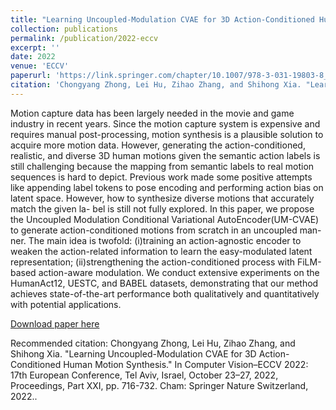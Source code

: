 ```yaml
---
title: "Learning Uncoupled-Modulation CVAE for 3D Action-Conditioned Human Motion Synthesis"
collection: publications
permalink: /publication/2022-eccv
excerpt: ''
date: 2022
venue: 'ECCV'
paperurl: 'https://link.springer.com/chapter/10.1007/978-3-031-19803-8_42'
citation: 'Chongyang Zhong, Lei Hu, Zihao Zhang, and Shihong Xia. "Learning Uncoupled-Modulation CVAE for 3D Action-Conditioned Human Motion Synthesis." In Computer Vision–ECCV 2022: 17th European Conference, Tel Aviv, Israel, October 23–27, 2022, Proceedings, Part XXI, pp. 716-732. Cham: Springer Nature Switzerland, 2022.'
---
```

Motion capture data has been largely needed in the movie and game industry in recent years. Since the motion capture system is expensive and requires manual post-processing, motion synthesis is a plausible solution to acquire more motion data. However, generating the action-conditioned, realistic, and diverse 3D human motions given the semantic action labels is still challenging because the mapping from semantic labels to real motion sequences is hard to depict. Previous work made some positive attempts like appending label tokens to pose encoding and performing action bias on latent space. However, how to synthesize diverse motions that accurately match the given la- bel is still not fully explored. In this paper, we propose the Uncoupled Modulation Conditional Variational AutoEncoder(UM-CVAE) to generate action-conditioned motions from scratch in an uncoupled man- ner. The main idea is twofold: (i)training an action-agnostic encoder to weaken the action-related information to learn the easy-modulated latent representation; (ii)strengthening the action-conditioned process with FiLM-based action-aware modulation. We conduct extensive experiments on the HumanAct12, UESTC, and BABEL datasets, demonstrating that our method achieves state-of-the-art performance both qualitatively and quantitatively with potential applications.

[Download paper here](https://www.ecva.net/papers/eccv_2022/papers_ECCV/papers/136810707.pdf)

Recommended citation: Chongyang Zhong, Lei Hu, Zihao Zhang, and Shihong Xia. "Learning Uncoupled-Modulation CVAE for 3D Action-Conditioned Human Motion Synthesis." In Computer Vision–ECCV 2022: 17th European Conference, Tel Aviv, Israel, October 23–27, 2022, Proceedings, Part XXI, pp. 716-732. Cham: Springer Nature Switzerland, 2022..

